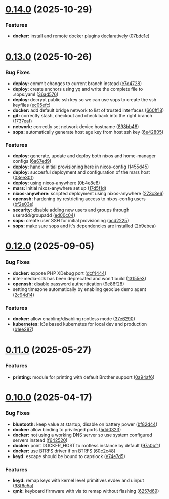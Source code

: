 # [0.14.0](https://github.com/99linesofcode/nixos-config/compare/v0.13.0...v0.14.0) (2025-10-29)


### Features

* **docker:** install and remote docker plugins declaratively ([07bdc1e](https://github.com/99linesofcode/nixos-config/commit/07bdc1e0559de839373b16e5ab77880e5e4c3b12))



# [0.13.0](https://github.com/99linesofcode/nixos-config/compare/v0.12.0...v0.13.0) (2025-10-26)


### Bug Fixes

* **deploy:** commit changes to current branch instead ([e7d4728](https://github.com/99linesofcode/nixos-config/commit/e7d4728655b960abb1c4ae8c8977b7257b90a591))
* **deploy:** create anchors using yq and write the complete file to .sops.yaml ([36ad576](https://github.com/99linesofcode/nixos-config/commit/36ad576d4fbce8b45787c529e81b2d6f24ae3baa))
* **deploy:** decrypt public ssh key so we can use sops to create the ssh keyfiles ([ec05efc](https://github.com/99linesofcode/nixos-config/commit/ec05efc516a36bac23e6ba2757b05f7834702b16))
* **docker:** add default bridge network to list of trusted interfaces ([660ff18](https://github.com/99linesofcode/nixos-config/commit/660ff189630dad115f042afc68cc823c9ab7a1e2))
* **git:** correctly stash, checkout and check back into the right branch ([1737eaf](https://github.com/99linesofcode/nixos-config/commit/1737eafdaa482087046f35ec3ccefe173a266b8b))
* **network:** correctly set network device hostname ([898bb48](https://github.com/99linesofcode/nixos-config/commit/898bb488b5a7dbb05aea612bf7ac9cff9eb3202f))
* **sops:** automatically generate host age key from host ssh key ([6e42805](https://github.com/99linesofcode/nixos-config/commit/6e42805a4ef96aeb80bf2d1bae4429bcbdb1a330))


### Features

* **deploy:** generate, update and deploy both nixos and home-manager configs ([6a67ed9](https://github.com/99linesofcode/nixos-config/commit/6a67ed945d22e749cfc2e077c88c7d2adf28ffa5))
* **deploy:** handle initial provisioning here in nixos-config ([1455d45](https://github.com/99linesofcode/nixos-config/commit/1455d45b73974b33fce0e1c1055d090987d7cd14))
* **deploy:** succesful deployment and configuration of the mars host ([03ee30f](https://github.com/99linesofcode/nixos-config/commit/03ee30f549de30098d3fc6bfa08f3090f336e3e7))
* **deploy:** using nixos-anywhere ([0b4e8e8](https://github.com/99linesofcode/nixos-config/commit/0b4e8e83aeddf0c7e914c176c55afaed152a4cf2))
* **mars:** initial nixos-anywhere set up ([17d5f1d](https://github.com/99linesofcode/nixos-config/commit/17d5f1d6f77091622c16da76b37f14e2fe91ee63))
* **nixos-anywhere:** scripted deployment using nixos-anywhere ([273c3e6](https://github.com/99linesofcode/nixos-config/commit/273c3e68796bf09b63970511bf5a4dc9a1cfe001))
* **openssh:** hardening by restricting access to nixos-config users ([bf2e03e](https://github.com/99linesofcode/nixos-config/commit/bf2e03ec7a048b60b5d893a4421d82ade2cbc4f1))
* **security:** disable adding new users and groups through useradd/groupadd ([ed00c04](https://github.com/99linesofcode/nixos-config/commit/ed00c045bc3c1486969cbe15b51ec1c801450867))
* **sops:** create user SSH for initial provisioning ([acd2225](https://github.com/99linesofcode/nixos-config/commit/acd22254e7ea89a15c9a379e00ca67e22ae7747c))
* **sops:** make sure sops and it's dependencies are installed ([2b9ebea](https://github.com/99linesofcode/nixos-config/commit/2b9ebea8b3dec9fd07fab727238a90f19698ed2c))



# [0.12.0](https://github.com/99linesofcode/nixos-config/compare/v0.11.0...v0.12.0) (2025-09-05)


### Bug Fixes

* **docker:** expose PHP XDebug port ([dcf4444](https://github.com/99linesofcode/nixos-config/commit/dcf4444827a5dda1fb6b5a06fe5841b889ecae40))
* intel-media-sdk has been deprecated and won't build ([13155e3](https://github.com/99linesofcode/nixos-config/commit/13155e32d9ab4133df9a9c7367c796f2a96709d7))
* **openssh:** disable password authentication ([9e86f28](https://github.com/99linesofcode/nixos-config/commit/9e86f284da6da40cb1b18ce5f116680708b99800))
* setting timezone automatically by enabling geoclue demo agent ([2c94d14](https://github.com/99linesofcode/nixos-config/commit/2c94d14e3045c1d0e51a7c12af3b6dafef98a213))


### Features

* **docker:** allow enabling/disabling rootless mode ([37e6290](https://github.com/99linesofcode/nixos-config/commit/37e6290728e717366eb443e3b8af0099c8d28121))
* **kubernetes:** k3s based kubernetes for local dev and production ([b1ee287](https://github.com/99linesofcode/nixos-config/commit/b1ee28727fc3221dfae88bc19a7ffb702845dc1b))



# [0.11.0](https://github.com/99linesofcode/nixos-config/compare/v0.10.0...v0.11.0) (2025-05-27)


### Features

* **printing:** module for printing with default Brother support ([0a94af6](https://github.com/99linesofcode/nixos-config/commit/0a94af6b4642a64db6ba4567745b8b8ba391ccf1))



# [0.10.0](https://github.com/99linesofcode/nixos-config/compare/v0.9.0...v0.10.0) (2025-04-17)


### Bug Fixes

* **bluetooth:** keep value at startup, disable on battery power ([bf82d44](https://github.com/99linesofcode/nixos-config/commit/bf82d44d069325f96a1d47f7754242e66665f1b1))
* **docker:** allow binding to privileged ports ([5dd0323](https://github.com/99linesofcode/nixos-config/commit/5dd0323fce9747d93231e35dcad1537b3ef6187b))
* **docker:** not using a working DNS server so use system configured servers instead ([f642520](https://github.com/99linesofcode/nixos-config/commit/f6425203154192fc601604d647d5902542b9b9cb))
* **docker:** point DOCKER_HOST to rootless instance by default ([97a0bf1](https://github.com/99linesofcode/nixos-config/commit/97a0bf1c3c802c5c199f303f40d61cc316c39851))
* **docker:** use BTRFS driver if on BTRFS ([60c2c48](https://github.com/99linesofcode/nixos-config/commit/60c2c483a913b766ec143620b17e0db9a7704603))
* **keyd:** escape should be bound to capslock ([e74e7d5](https://github.com/99linesofcode/nixos-config/commit/e74e7d5792d459738e0deec46ea886e3b473bb34))


### Features

* **keyd:** remap keys with kernel level primitives evdev and uinput ([98f6c5a](https://github.com/99linesofcode/nixos-config/commit/98f6c5adbaf751b9324dc9f5ca378eee5c51f925))
* **qmk:** keyboard firmware with via to remap without flashing ([6257d69](https://github.com/99linesofcode/nixos-config/commit/6257d6957a888410fcf1c632bfb426f3bb33a747))



